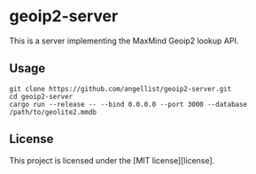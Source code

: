 # geoip2-server

This is a server implementing the MaxMind Geoip2 lookup API.

## Usage

```Shell
git clone https://github.com/angellist/geoip2-server.git
cd geoip2-server
cargo run --release -- --bind 0.0.0.0 --port 3000 --database /path/to/geolite2.mmdb
```

## License

This project is licensed under the [MIT license][license].
